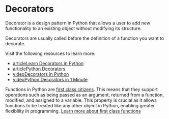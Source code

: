 # Decorators
Decorator is a design pattern in Python that allows a user to add new functionality to an existing object without modifying its structure. 

Decorators are usually called before the definition of a function you want to decorate.

Visit the following resources to learn more:

-   [articleLearn Decorators in Python](https://pythonbasics.org/decorators/)
-   [articlePython Decorators](https://www.datacamp.com/tutorial/decorators-python)
-   [videoDecorators in Python](https://www.youtube.com/watch?v=FXUUSfJO_J4)
-   [videoPython Decorators in 1 Minute](https://www.youtube.com/watch?v=BE-L7xu8pO4)


Functions in Python are [first class citizens](https://en.wikipedia.org/wiki/First-class_citizen). This means that they support operations such as being passed as an argument, returned from a function, modified, and assigned to a variable. This property is crucial as it allows functions to be treated like any other object in Python, enabling greater flexibility in programming.
[Learn more about first class functions](functions.md#python-has-first-class-functions)


